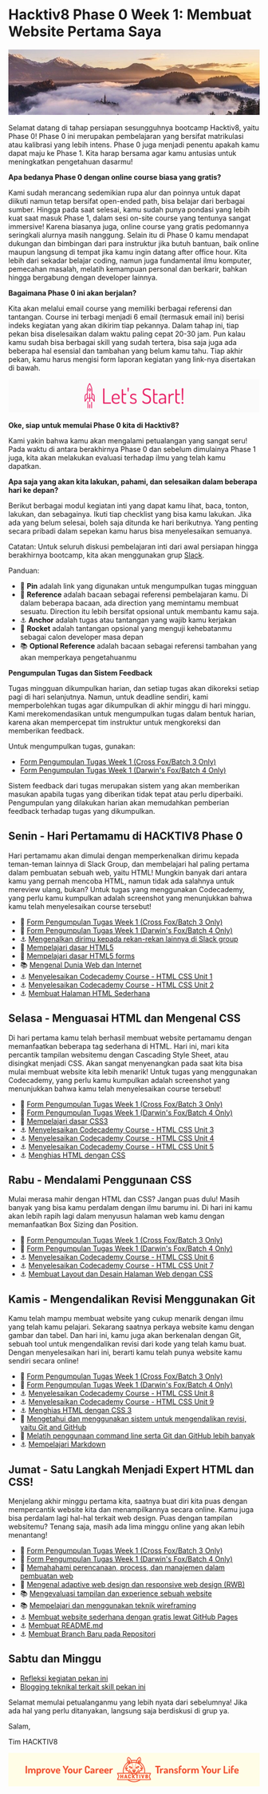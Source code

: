 # Hacktiv8 Phase 0 Week 1: Membuat Website Pertama Saya

![Header](assets/header-w1.jpg)

Selamat datang di tahap persiapan sesungguhnya bootcamp Hacktiv8, yaitu Phase 0! Phase 0 ini merupakan pembelajaran yang bersifat matrikulasi atau kalibrasi yang lebih intens. Phase 0 juga menjadi penentu apakah kamu dapat maju ke Phase 1. Kita harap bersama agar kamu antusias untuk meningkatkan pengetahuan dasarmu!

**Apa bedanya Phase 0 dengan online course biasa yang gratis?**

Kami sudah merancang sedemikian rupa alur dan poinnya untuk dapat diikuti namun tetap bersifat open-ended path, bisa belajar dari berbagai sumber. Hingga pada saat selesai, kamu sudah punya pondasi yang lebih kuat saat masuk Phase 1, dalam sesi on-site course yang tentunya sangat immersive! Karena biasanya juga, online course yang gratis pedomannya seringkali alurnya masih nanggung. Selain itu di Phase 0 kamu mendapat dukungan dan bimbingan dari para instruktur jika butuh bantuan, baik online maupun langsung di tempat jika kamu ingin datang after office hour. Kita lebih dari sekadar belajar coding, namun juga fundamental ilmu komputer, pemecahan masalah, melatih kemampuan personal dan berkarir, bahkan hingga bergabung dengan developer lainnya.

**Bagaimana Phase 0 ini akan berjalan?**

Kita akan melalui email course yang memiliki berbagai referensi dan tantangan. Course ini terbagi menjadi 6 email (termasuk email ini) berisi indeks kegiatan yang akan dikirim tiap pekannya. Dalam tahap ini, tiap pekan bisa diselesaikan dalam waktu paling cepat 20-30 jam. Pun kalau kamu sudah bisa berbagai skill yang sudah tertera, bisa saja juga ada beberapa hal esensial dan tambahan yang belum kamu tahu. Tiap akhir pekan, kamu harus mengisi form laporan kegiatan yang link-nya disertakan di bawah.

![Let's start!](assets/start.png)

**Oke, siap untuk memulai Phase 0 kita di Hacktiv8?**

Kami yakin bahwa kamu akan mengalami petualangan yang sangat seru! Pada waktu di antara berakhirnya Phase 0 dan sebelum dimulainya Phase 1 juga, kita akan melakukan evaluasi terhadap ilmu yang telah kamu dapatkan.

**Apa saja yang akan kita lakukan, pahami, dan selesaikan dalam beberapa hari ke depan?**

Berikut berbagai modul kegiatan inti yang dapat kamu lihat, baca, tonton, lakukan, dan sebagainya. Ikuti tiap checklist yang bisa kamu lakukan. Jika ada yang belum selesai, boleh saja ditunda ke hari berikutnya. Yang penting secara pribadi dalam sepekan kamu harus bisa menyelesaikan semuanya.

Catatan: Untuk seluruh diskusi pembelajaran inti dari awal persiapan hingga berakhirnya bootcamp, kita akan menggunakan grup [Slack](https://slack.com/).

Panduan:
- :pushpin: **Pin** adalah link yang digunakan untuk mengumpulkan tugas mingguan
- :notebook_with_decorative_cover: **Reference** adalah bacaan sebagai referensi pembelajaran kamu. Di dalam beberapa bacaan, ada direction yang memintamu membuat sesuatu. Direction itu lebih bersifat opsional untuk membantu kamu saja.
- :anchor: **Anchor** adalah tugas atau tantangan yang wajib kamu kerjakan
- :rocket: **Rocket** adalah tantangan opsional yang menguji kehebatanmu sebagai calon developer masa depan
- :books: **Optional Reference** adalah bacaan sebagai referensi tambahan yang akan memperkaya pengetahuanmu

**Pengumpulan Tugas dan Sistem Feedback**

Tugas mingguan dikumpulkan harian, dan setiap tugas akan dikoreksi setiap pagi di hari selanjutnya. Namun, untuk deadline sendiri, kami memperbolehkan tugas agar dikumpulkan di akhir minggu di hari minggu. Kami merekomendasikan untuk mengumpulkan tugas dalam bentuk harian, karena akan mempercepat tim instruktur untuk mengkoreksi dan memberikan feedback.

Untuk mengumpulkan tugas, gunakan:
- [Form Pengumpulan Tugas Week 1 (Cross Fox/Batch 3 Only)](https://airtable.com/shr1eBxtncmgvk5MK)
- [Form Pengumpulan Tugas Week 1 (Darwin's Fox/Batch 4 Only)](https://airtable.com/shr6xCZnpkf7PjDkb)

Sistem feedback dari tugas merupakan sistem yang akan memberikan masukan apabila tugas yang diberikan tidak tepat atau perlu diperbaiki. Pengumpulan yang dilakukan harian akan memudahkan pemberian feedback terhadap tugas yang dikumpulkan.

## Senin - Hari Pertamamu di HACKTIV8 Phase 0
Hari pertamamu akan dimulai dengan memperkenalkan dirimu kepada teman-teman lainnya di Slack Group, dan
membelajari hal paling pertama dalam pembuatan sebuah web, yaitu HTML! Mungkin banyak dari antara kamu
yang pernah mencoba HTML, namun tidak ada salahnya untuk mereview ulang, bukan? Untuk tugas yang menggunakan Codecademy, yang perlu kamu kumpulkan adalah screenshot yang menunjukkan bahwa kamu telah menyelesaikan course tersebut!

- :pushpin: [Form Pengumpulan Tugas Week 1 (Cross Fox/Batch 3 Only)](https://airtable.com/shr1eBxtncmgvk5MK)
- :pushpin: [Form Pengumpulan Tugas Week 1 (Darwin's Fox/Batch 4 Only)](https://airtable.com/shr6xCZnpkf7PjDkb)
- :anchor:
[Mengenalkan dirimu kepada rekan-rekan lainnya di Slack group](https://github.com/hacktiv8/phase-0-activities/blob/master/modules/introduce-yourself.md)
- :notebook_with_decorative_cover:
[Mempelajari dasar HTML5](https://github.com/hacktiv8/phase-0-activities/blob/master/modules/html5-basics.md)
- :notebook_with_decorative_cover:
[Mempelajari dasar HTML5 forms](https://github.com/hacktiv8/phase-0-activities/blob/master/modules/html5-forms-basics.md)
- :books:
[Mengenal Dunia Web dan Internet](https://github.com/hacktiv8/phase-0-activities/blob/master/modules/internet-web.md)
- :anchor:
[Menyelesaikan Codecademy Course - HTML CSS Unit 1](https://www.codecademy.com/learn/learn-html-css)
- :anchor:
[Menyelesaikan Codecademy Course - HTML CSS Unit 2](https://www.codecademy.com/learn/learn-html-css)
- :anchor:
[Membuat Halaman HTML Sederhana](modules/anchor-laman-web-pertamaku.md)

## Selasa - Menguasai HTML dan Mengenal CSS
Di hari pertama kamu telah berhasil membuat website pertamamu dengan memanfaatkan beberapa tag sederhana di HTML. Hari ini, mari kita percantik tampilan websitemu dengan Cascading Style Sheet, atau disingkat menjadi CSS. Akan sangat menyenangkan pada saat kita bisa mulai membuat website kita lebih menarik! Untuk tugas yang menggunakan Codecademy, yang perlu kamu kumpulkan adalah screenshot yang menunjukkan bahwa kamu telah menyelesaikan course tersebut!

- :pushpin: [Form Pengumpulan Tugas Week 1 (Cross Fox/Batch 3 Only)](https://airtable.com/shr1eBxtncmgvk5MK)
- :pushpin: [Form Pengumpulan Tugas Week 1 (Darwin's Fox/Batch 4 Only)](https://airtable.com/shr6xCZnpkf7PjDkb)
- :notebook_with_decorative_cover:
[Mempelajari dasar CSS3](https://github.com/hacktiv8/phase-0-activities/blob/master/modules/css3-basics.md)
- :anchor:
[Menyelesaikan Codecademy Course - HTML CSS Unit 3](https://www.codecademy.com/learn/learn-html-css)
- :anchor:
[Menyelesaikan Codecademy Course - HTML CSS Unit 4](https://www.codecademy.com/learn/learn-html-css)
- :anchor:
[Menyelesaikan Codecademy Course - HTML CSS Unit 5](https://www.codecademy.com/learn/learn-html-css)
- :anchor:
[Menghias HTML dengan CSS](modules/anchor-css-selector-and-styling.md)


## Rabu - Mendalami Penggunaan CSS
Mulai merasa mahir dengan HTML dan CSS? Jangan puas dulu! Masih banyak yang bisa kamu perdalam dengan
ilmu barumu ini. Di hari ini kamu akan lebih rapih lagi dalam menyusun halaman web kamu dengan memanfaatkan
Box Sizing dan Position.

- :pushpin: [Form Pengumpulan Tugas Week 1 (Cross Fox/Batch 3 Only)](https://airtable.com/shr1eBxtncmgvk5MK)
- :pushpin: [Form Pengumpulan Tugas Week 1 (Darwin's Fox/Batch 4 Only)](https://airtable.com/shr6xCZnpkf7PjDkb)
- :anchor:
[Menyelesaikan Codecademy Course - HTML CSS Unit 6](https://www.codecademy.com/learn/learn-html-css)
- :anchor:
[Menyelesaikan Codecademy Course - HTML CSS Unit 7](https://www.codecademy.com/learn/learn-html-css)
- :anchor:
[Membuat Layout dan Desain Halaman Web dengan CSS](modules/anchor-css-layouting.md)


## Kamis - Mengendalikan Revisi Menggunakan Git
Kamu telah mampu membuat website yang cukup menarik dengan ilmu yang telah kamu pelajari. Sekarang saatnya
perkaya website kamu dengan gambar dan tabel. Dan hari ini, kamu juga akan berkenalan dengan Git, sebuah
tool untuk mengendalikan revisi dari kode yang telah kamu buat. Dengan menyelesaikan hari ini, berarti kamu
telah punya website kamu sendiri secara online!

- :pushpin: [Form Pengumpulan Tugas Week 1 (Cross Fox/Batch 3 Only)](https://airtable.com/shr1eBxtncmgvk5MK)
- :pushpin: [Form Pengumpulan Tugas Week 1 (Darwin's Fox/Batch 4 Only)](https://airtable.com/shr6xCZnpkf7PjDkb)
- :anchor:
[Menyelesaikan Codecademy Course - HTML CSS Unit 8](https://www.codecademy.com/learn/learn-html-css)
- :anchor:
[Menyelesaikan Codecademy Course - HTML CSS Unit 9](https://www.codecademy.com/learn/learn-html-css)
- :anchor:
[Menghias HTML dengan CSS 3](https://github.com/hacktiv8/phase-0-activities/blob/master/modules/menghias-laman-html3.md)
- :notebook_with_decorative_cover:
[Mengetahui dan menggunakan sistem untuk mengendalikan revisi, yaitu Git and GitHub](https://github.com/hacktiv8/phase-0-activities/blob/master/modules/git-github-basics.md)
- :notebook_with_decorative_cover:
[Melatih penggunaan command line serta Git dan GitHub lebih banyak](https://github.com/hacktiv8/phase-0-activities/blob/master/modules/cli-git-github-practice.md)
- :anchor:
[Mempelajari Markdown](https://github.com/hacktiv8/phase-0-activities/blob/master/modules/markdown.md)

## Jumat - Satu Langkah Menjadi Expert HTML dan CSS!
Menjelang akhir minggu pertama kita, saatnya buat diri kita puas dengan mempercantik website kita dan
menampilkannya secara online. Kamu juga bisa perdalam lagi hal-hal terkait web design. Puas dengan tampilan
websitemu? Tenang saja, masih ada lima minggu online yang akan lebih menantang!

- :pushpin: [Form Pengumpulan Tugas Week 1 (Cross Fox/Batch 3 Only)](https://airtable.com/shr1eBxtncmgvk5MK)
- :pushpin: [Form Pengumpulan Tugas Week 1 (Darwin's Fox/Batch 4 Only)](https://airtable.com/shr6xCZnpkf7PjDkb)
- :notebook_with_decorative_cover:
[Memahahami perencanaan, process, dan manajemen dalam pembuatan web](https://github.com/hacktiv8/phase-0-activities/blob/master/modules/web-dev-process.md)
- :notebook_with_decorative_cover:
[Mengenal adaptive web design dan responsive web design (RWB)](https://github.com/hacktiv8/phase-0-activities/blob/master/modules/web-design.md)
- :books:
[Mengevaluasi tampilan dan experience sebuah website](https://github.com/hacktiv8/phase-0-activities/blob/master/modules/web-evaluation.md)
- :books:
[Mempelajari dan menggunakan teknik wireframing](https://github.com/hacktiv8/phase-0-activities/blob/master/modules/wireframing.md)
- :anchor:
[Membuat website sederhana dengan gratis lewat GitHub Pages](https://github.com/hacktiv8/phase-0-activities/blob/master/modules/github-pages-rev.md)
- :anchor:
[Membuat README.md](https://github.com/hacktiv8/phase-0-activities/blob/master/modules/markdown-anchor.md)
- :anchor:
[Membuat Branch Baru pada Repositori](https://github.com/hacktiv8/phase-0-activities/blob/master/modules/git-branch-anchor.md)


## Sabtu dan Minggu

-  [Refleksi kegiatan pekan ini](https://github.com/hacktiv8/phase-0-activities/blob/master/modules/reflection.md)
-  [Blogging teknikal terkait skill pekan ini](https://github.com/hacktiv8/phase-0-activities/blob/master/modules/blog.md)

Selamat memulai petualanganmu yang lebih nyata dari sebelumnya! Jika ada hal yang perlu ditanyakan, langsung saja berdiskusi di grup ya.

Salam,

Tim HACKTIV8

![Hacktiv8 Banner](assets/banner.png)
